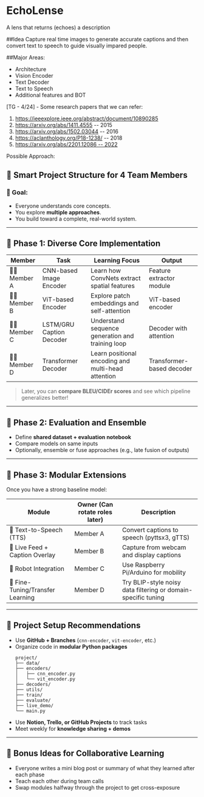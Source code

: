 # EchoLense
A lens that returns (echoes) a description

##Idea
Capture real time images to generate accurate captions and then convert text to speech to guide visually impared people.

##Major Areas:
- Architecture
- Vision Encoder
- Text Decoder
- Text to Speech
- Additional features and BOT

[TG - 4/24] - Some research papers that we can refer:
1. https://ieeexplore.ieee.org/abstract/document/10890285
2. https://arxiv.org/abs/1411.4555 -- 2015
3. https://arxiv.org/abs/1502.03044 -- 2016
4. https://aclanthology.org/P18-1238/ -- 2018
5. https://arxiv.org/abs/2201.12086 -- 2022

Possible Approach:

## 🧠 Smart Project Structure for 4 Team Members

### 🎯 Goal:
- Everyone understands core concepts.
- You explore **multiple approaches**.
- You build toward a complete, real-world system.

---

## 🔧 **Phase 1: Diverse Core Implementation**

| Member | Task | Learning Focus | Output |
|--------|------|----------------|--------|
| 👩‍💻 Member A | CNN-based Image Encoder | Learn how ConvNets extract spatial features | Feature extractor module |
| 👨‍💻 Member B | ViT-based Encoder | Explore patch embeddings and self-attention | ViT-based encoder |
| 👩‍💻 Member C | LSTM/GRU Caption Decoder | Understand sequence generation and training loop | Decoder with attention |
| 👨‍💻 Member D | Transformer Decoder | Learn positional encoding and multi-head attention | Transformer-based decoder |

> Later, you can **compare BLEU/CIDEr scores** and see which pipeline generalizes better!

---

## 🧪 Phase 2: Evaluation and Ensemble

- Define **shared dataset + evaluation notebook**
- Compare models on same inputs
- Optionally, ensemble or fuse approaches (e.g., late fusion of outputs)

---

## 🚀 Phase 3: Modular Extensions

Once you have a strong baseline model:

| Module | Owner (Can rotate roles later) | Description |
|--------|-------------------------------|-------------|
| 🎤 Text-to-Speech (TTS) | Member A | Convert captions to speech (pyttsx3, gTTS) |
| 🎥 Live Feed + Caption Overlay | Member B | Capture from webcam and display captions |
| 🤖 Robot Integration | Member C | Use Raspberry Pi/Arduino for mobility |
| 🧠 Fine-Tuning/Transfer Learning | Member D | Try BLIP-style noisy data filtering or domain-specific tuning |

---

## 🧰 Project Setup Recommendations

- Use **GitHub + Branches** (`cnn-encoder`, `vit-encoder`, etc.)
- Organize code in **modular Python packages**
  ```
  project/
  ├── data/
  ├── encoders/
  │   ├── cnn_encoder.py
  │   └── vit_encoder.py
  ├── decoders/
  ├── utils/
  ├── train/
  ├── evaluate/
  ├── live_demo/
  └── main.py
  ```
- Use **Notion, Trello, or GitHub Projects** to track tasks
- Meet weekly for **knowledge sharing + demos**

---

## 🔄 Bonus Ideas for Collaborative Learning

- Everyone writes a mini blog post or summary of what they learned after each phase
- Teach each other during team calls
- Swap modules halfway through the project to get cross-exposure
